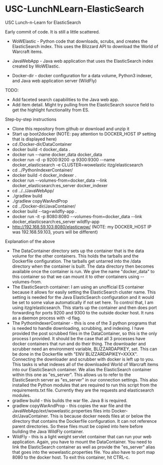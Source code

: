 # USC-LunchNLearn-ElasticSearch
USC Lunch-n-Learn for ElasticSearch

Early commit of code.  It is still a little scattered.

- WoWElastic - Python code that downloads, scrubs, and creates the ElasticSearch index.
       This uses the Blizzard API to download the World of Warcraft items.

- JavaWebApp - Java web application that uses the ElasticSearch index created by WoWElastic.

- Docker-dir - docker configuration for a data volume, Python3 indexer, and Java web application server (WildFly)


TODO:
- Add faceted search capabilities to the Java web app.
- Add item detail.  Might try pulling from the ElasticSearch source field to get the highlight functionality from ES.



Step-by-step instructions
- Clone this repository from github or download and unzip it
- Start up boot2docker (NOTE: pay attention to DOCKER_HOST IP setting that is displayed here)
- cd <REPO>/Docker-dir/DataContainer
- docker build -t docker_data .
- docker run --name docker_data docker_data
- docker run -d -p 9200:9200 -p 9300:9300 --name docker_elasticsearch -e CLUSTER=wowelastic itzg/elasticsearch
- cd ../PythonIndexerContainer/
- docker build -t docker_indexer .
- docker run --volumes-from=docker_data --link docker_elasticsearch:es_server docker_indexer
- cd ../../JavaWebApp/
- ./gradlew build
- ./gradlew copyWarAndProp
- cd ../Docker-dir/JavaContainer/
- docker build --tag=wildfly-app .
- docker run -it -p 8080:8080 --volumes-from=docker_data --link docker_elasticsearch:es_server wildfly-app
- http://192.168.59.103:8080/elasticwow/  (NOTE: my DOCKER_HOST IP was 192.168.59.103, yours will be different)

Explanation of the above
- The DataContainer directory sets up the container that is the data volume for the other containers.  This
holds the tarballs and the Dockerfile configuration.  The tarballs get untarred into the /data directory when
the container is built.  The data directory then becomes available once the container is run.  We give the name
"docker_data" to this container so that we can mount it to other containers using --volumes-from.
- The ElasticSearch container:  I am using an unofficial ES container because it allows for easily setting the
ElasticSearch cluster name.  This setting is needed for the Java ElasticSearch configuration and it would be set
to some value automatically if not set here.  To control that, I am using itzg/elasticsearch.  This starts up
the container and then does port forwarding for ports 9200 and 9300 to the outside docker host.  It runs as
a daemon process with -d flag.
- The PythonIndexerContainer - this is one of the 3 python programs that is needed to handle downloading, scrubbing,
and indexing.  I have provided the post scrubbed files in the DataContainer, so this is the only process I provided.  It
should be the case that all 3 processes have docker containers that run and do their thing.  The downloader and scrubber
need an environment variable, BLIZZARDAPIKEY, set.  This can be done in the Dockerfile with "ENV BLIZZARDAPIKEY=XXXX".
Connecting the downloader and scrubber with docker is left up to you.  This tasks is what indexes all of the downloaded
World of Warcraft items into our ElasticSearch container.  We alias the ElasticSearch container within this one as
"es_server".  This allows us to refer to the ElasticSearch server as "es_server" in our connection settings.  This also
installed the Python modules that are required to run this script from the requirements.txt file.  Currently they are the
requests and elasticsearch modules.
- gradlew build - this builds the war file.  Java 8 is required.
- gradlew copyWarAndProp - this copies the war file and the JavaWebApp/ext/wowelastic.properties files into
Docker-dir/JavaContainer.  This is because docker needs files at or below the directory that contains the Dockerfile
configuration.  It can not reference parent directories.  So these files must be copied into here before building the
Java WildFly container.
- WildFly - this is a light weight servlet container that can run your web application.  Again, you have to mount the
DataContainer.  You need to link the ElasticSearch container as well as provide the "es_server" alias that goes into the
wowelastic.properties file.  You also have to port map 8080 to the docker host.  To exit this container, hit CTRL-c.
